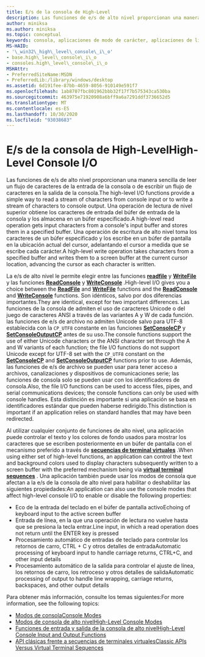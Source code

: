 ```yaml
---
title: E/s de la consola de High-Level
description: Las funciones de e/s de alto nivel proporcionan una manera sencilla de leer un flujo de caracteres de la entrada de la consola o de escribir un flujo de caracteres en la salida de la consola.
author: miniksa
ms.author: miniksa
ms.topic: conceptual
keywords: consola, aplicaciones de modo de carácter, aplicaciones de línea de comandos, aplicaciones de terminal, API de consola
MS-HAID:
- '\_win32\_high\_level\_console\_i\_o'
- base.high\_level\_console\_i\_o
- consoles.high\_level\_console\_i\_o
MSHAttr:
- PreferredSiteName:MSDN
- PreferredLib:/library/windows/desktop
ms.assetid: 6d191fee-87bb-4659-8056-910149e591f7
ms.openlocfilehash: 1ab8707fbc801962bbb32f17f7b575343ca530ba
ms.sourcegitcommit: 463975e71920908a6bff9a6a7291ddf3736652d5
ms.translationtype: MT
ms.contentlocale: es-ES
ms.lasthandoff: 10/30/2020
ms.locfileid: "93038683"
---
```

# <a name="high-level-console-io"></a><span data-ttu-id="473f3-104">E/s de la consola de High-Level</span><span class="sxs-lookup"><span data-stu-id="473f3-104">High-Level Console I/O</span></span>

<span data-ttu-id="473f3-105">Las funciones de e/s de alto nivel proporcionan una manera sencilla de leer un flujo de caracteres de la entrada de la consola o de escribir un flujo de caracteres en la salida de la consola.</span><span class="sxs-lookup"><span data-stu-id="473f3-105">The high-level I/O functions provide a simple way to read a stream of characters from console input or to write a stream of characters to console output.</span></span> <span data-ttu-id="473f3-106">Una operación de lectura de nivel superior obtiene los caracteres de entrada del búfer de entrada de la consola y los almacena en un búfer especificado.</span><span class="sxs-lookup"><span data-stu-id="473f3-106">A high-level read operation gets input characters from a console's input buffer and stores them in a specified buffer.</span></span> <span data-ttu-id="473f3-107">Una operación de escritura de alto nivel toma los caracteres de un búfer especificado y los escribe en un búfer de pantalla en la ubicación actual del cursor, adelantando el cursor a medida que se escribe cada carácter.</span><span class="sxs-lookup"><span data-stu-id="473f3-107">A high-level write operation takes characters from a specified buffer and writes them to a screen buffer at the current cursor location, advancing the cursor as each character is written.</span></span>

<span data-ttu-id="473f3-108">La e/s de alto nivel le permite elegir entre las funciones [**readfile**](https://msdn.microsoft.com/library/windows/desktop/aa365467) y [**WriteFile**](https://msdn.microsoft.com/library/windows/desktop/aa365747) y las funciones [**ReadConsole**](readconsole.md) y [**WriteConsole**](writeconsole.md) .</span><span class="sxs-lookup"><span data-stu-id="473f3-108">High-level I/O gives you a choice between the [**ReadFile**](https://msdn.microsoft.com/library/windows/desktop/aa365467) and [**WriteFile**](https://msdn.microsoft.com/library/windows/desktop/aa365747) functions and the [**ReadConsole**](readconsole.md) and [**WriteConsole**](writeconsole.md) functions.</span></span> <span data-ttu-id="473f3-109">Son idénticos, salvo por dos diferencias importantes.</span><span class="sxs-lookup"><span data-stu-id="473f3-109">They are identical, except for two important differences.</span></span> <span data-ttu-id="473f3-110">Las funciones de la consola de admiten el uso de caracteres Unicode o del juego de caracteres ANSI a través de las variantes A y W de cada función. las funciones de e/s de archivo no admiten Unicode salvo para UTF-8 establecida con la `CP_UTF8` constante en las funciones **[SetConsoleCP](setconsolecp.md)** y **[SetConsoleOutputCP](setconsoleoutputcp.md)** antes de su uso.</span><span class="sxs-lookup"><span data-stu-id="473f3-110">The console functions support the use of either Unicode characters or the ANSI character set through the A and W variants of each function; the file I/O functions do not support Unicode except for UTF-8 set with the `CP_UTF8` constant on the **[SetConsoleCP](setconsolecp.md)** and **[SetConsoleOutputCP](setconsoleoutputcp.md)** functions prior to use.</span></span> <span data-ttu-id="473f3-111">Además, las funciones de e/s de archivo se pueden usar para tener acceso a archivos, canalizaciones y dispositivos de comunicaciones serie; las funciones de consola solo se pueden usar con los identificadores de consola.</span><span class="sxs-lookup"><span data-stu-id="473f3-111">Also, the file I/O functions can be used to access files, pipes, and serial communications devices; the console functions can only be used with console handles.</span></span> <span data-ttu-id="473f3-112">Esta distinción es importante si una aplicación se basa en identificadores estándar que pueden haberse redirigido.</span><span class="sxs-lookup"><span data-stu-id="473f3-112">This distinction is important if an application relies on standard handles that may have been redirected.</span></span>

<span data-ttu-id="473f3-113">Al utilizar cualquier conjunto de funciones de alto nivel, una aplicación puede controlar el texto y los colores de fondo usados para mostrar los caracteres que se escriben posteriormente en un búfer de pantalla con el mecanismo preferido a través de **[secuencias de terminal virtuales](console-virtual-terminal-sequences.md)** .</span><span class="sxs-lookup"><span data-stu-id="473f3-113">When using either set of high-level functions, an application can control the text and background colors used to display characters subsequently written to a screen buffer with the preferred mechanism being via **[virtual terminal sequences](console-virtual-terminal-sequences.md)** .</span></span> <span data-ttu-id="473f3-114">Una aplicación también puede usar los modos de consola que afectan a la e/s de la consola de alto nivel para habilitar o deshabilitar las siguientes propiedades:</span><span class="sxs-lookup"><span data-stu-id="473f3-114">An application can also use the console modes that affect high-level console I/O to enable or disable the following properties:</span></span>

- <span data-ttu-id="473f3-115">Eco de la entrada del teclado en el búfer de pantalla activo</span><span class="sxs-lookup"><span data-stu-id="473f3-115">Echoing of keyboard input to the active screen buffer</span></span>
- <span data-ttu-id="473f3-116">Entrada de línea, en la que una operación de lectura no vuelve hasta que se presiona la tecla entrar.</span><span class="sxs-lookup"><span data-stu-id="473f3-116">Line input, in which a read operation does not return until the ENTER key is pressed</span></span>
- <span data-ttu-id="473f3-117">Procesamiento automático de entradas de teclado para controlar los retornos de carro, CTRL + C y otros detalles de entrada</span><span class="sxs-lookup"><span data-stu-id="473f3-117">Automatic processing of keyboard input to handle carriage returns, CTRL+C, and other input details</span></span>
- <span data-ttu-id="473f3-118">Procesamiento automático de la salida para controlar el ajuste de línea, los retornos de carro, los retroceso y otros detalles de salida</span><span class="sxs-lookup"><span data-stu-id="473f3-118">Automatic processing of output to handle line wrapping, carriage returns, backspaces, and other output details</span></span>

<span data-ttu-id="473f3-119">Para obtener más información, consulte los temas siguientes:</span><span class="sxs-lookup"><span data-stu-id="473f3-119">For more information, see the following topics:</span></span>

- [<span data-ttu-id="473f3-120">Modos de consola</span><span class="sxs-lookup"><span data-stu-id="473f3-120">Console Modes</span></span>](console-modes.md)
- [<span data-ttu-id="473f3-121">Modos de consola de alto nivel</span><span class="sxs-lookup"><span data-stu-id="473f3-121">High-Level Console Modes</span></span>](high-level-console-modes.md)
- [<span data-ttu-id="473f3-122">Funciones de entrada y salida de la consola de alto nivel</span><span class="sxs-lookup"><span data-stu-id="473f3-122">High-Level Console Input and Output Functions</span></span>](high-level-console-input-and-output-functions.md)
- [<span data-ttu-id="473f3-123">API clásicas frente a secuencias de terminales virtuales</span><span class="sxs-lookup"><span data-stu-id="473f3-123">Classic APIs Versus Virtual Terminal Sequences</span></span>](classic-vs-vt.md)
